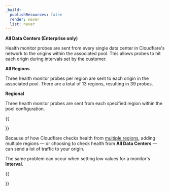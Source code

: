 ```yaml
---
_build:
  publishResources: false
  render: never
  list: never
---
```


**All Data Centers (Enterprise only)**

Health monitor probes are sent from every single data center in Cloudflare's network to the origins within the associated pool. This allows probes to hit each origin during intervals set by the customer.

**All Regions**

Three health monitor probes per region are sent to each origin in the associated pool. There are a total of 13 regions, resulting in 39 probes.

**Regional**

Three health monitor probes are sent from each specified region within the pool configuration.

{{<Aside type="warning">}}

Because of how Cloudflare checks health from [multiple regions](#health-monitor-regions), adding multiple regions — or choosing to check health from **All Data Centers** — can send a lot of traffic to your origin.

The same problem can occur when setting low values for a monitor's **Interval**.

{{</Aside>}}